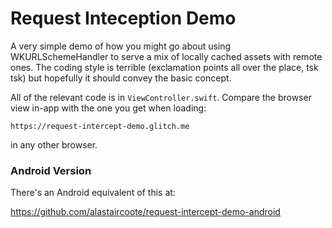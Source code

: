 # Request Inteception Demo

A very simple demo of how you might go about using WKURLSchemeHandler to serve
a mix of locally cached assets with remote ones. The coding style is terrible
(exclamation points all over the place, tsk tsk) but hopefully it should convey
the basic concept.

All of the relevant code is in `ViewController.swift`. Compare the browser view
in-app with the one you get when loading:

    https://request-intercept-demo.glitch.me

in any other browser.

### Android Version

There's an Android equivalent of this at:

https://github.com/alastaircoote/request-intercept-demo-android
